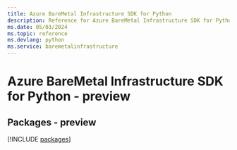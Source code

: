 ```yaml
---
title: Azure BareMetal Infrastructure SDK for Python
description: Reference for Azure BareMetal Infrastructure SDK for Python
ms.date: 05/03/2024
ms.topic: reference
ms.devlang: python
ms.service: baremetalinfrastructure
---
```

# Azure BareMetal Infrastructure SDK for Python - preview
## Packages - preview
[!INCLUDE [packages](baremetal-infrastructure-index.md)]